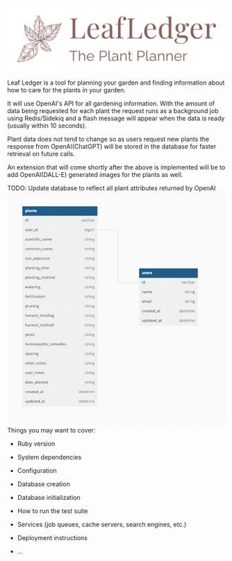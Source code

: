 ![Leaf Ledger logo](/app/assets/images/logos/logo-transparent-png.png)


Leaf Ledger is a tool for planning your garden and finding information about how to care for the plants in your garden. 

It will use OpenAI's API for all gardening information. With the amount of data being requested for each plant the request runs as a background job using Redis/Sidekiq and a flash message will appear when the data is ready (usually within 10 seconds). 

Plant data does not tend to change so as users request new plants the response from OpenAI(ChatGPT) will be stored in the database for faster retrieval on future calls.

An extension that will come shortly after the above is implemented will be to add OpenAI(DALL-E) generated images for the plants as well.

TODO: Update database to reflect all plant attributes returned by OpenAI
![datbase diagram](/app/assets/images/db-diagram.png)
Things you may want to cover:

* Ruby version

* System dependencies

* Configuration

* Database creation

* Database initialization

* How to run the test suite

* Services (job queues, cache servers, search engines, etc.)

* Deployment instructions

* ...
